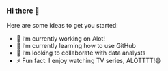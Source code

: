 ### Hi there 👋

Here are some ideas to get you started:

- 🔭 I’m currently working on Alot!
- 🌱 I’m currently learning how to use GitHub
- 👯 I’m looking to collaborate with data analysts
- ⚡ Fun fact: I enjoy watching TV series, ALOTTTT!😄
<!--
**OfficialBumarc/OfficialBumarc** is a ✨ _special_ ✨ repository because its `README.md` (this file) appears on your GitHub profile.

Here are some ideas to get you started:

- 🔭 I’m currently working on Alot!
- 🌱 I’m currently learning how to use GitHub
- 👯 I’m looking to collaborate with data analysts

#- 💬 Ask me about ...
- 📫 How to reach me: ...
- 😄 Pronouns: She
- ⚡ Fun fact: ...
-->
